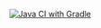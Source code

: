 [![Java CI with Gradle](https://github.com/Adel-black/hw1-1/actions/workflows/gradle.yml/badge.svg)](https://github.com/Adel-black/hw1-1/actions/workflows/gradle.yml)
